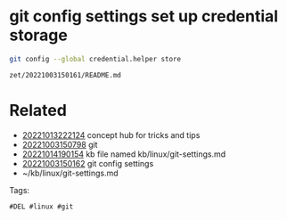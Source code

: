 # git config settings set up credential storage
```bash
git config --global credential.helper store
```

` zet/20221003150161/README.md `

# Related

- [20221013222124](/zet/20221013222124/README.md) concept hub for tricks and tips
- [20221003150798](/zet/20221003150798/README.md) git
- [20221014190154](/zet/20221014190154/README.md) kb file named kb/linux/git-settings.md
- [20221003150162](/zet/20221003150162/README.md) git config settings
- ~/kb/linux/git-settings.md

Tags:

    #DEL #linux #git 
